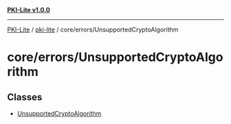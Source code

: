 [**PKI-Lite v1.0.0**](../../../../README.md)

---

[PKI-Lite](../../../../README.md) / [pki-lite](../../../README.md) / core/errors/UnsupportedCryptoAlgorithm

# core/errors/UnsupportedCryptoAlgorithm

## Classes

- [UnsupportedCryptoAlgorithm](classes/UnsupportedCryptoAlgorithm.md)
